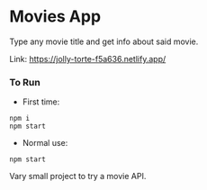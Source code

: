 # Movies App

Type any movie title and get info about said movie.

Link: https://jolly-torte-f5a636.netlify.app/

### To Run

* First time:
```terminal
npm i 
npm start
```

* Normal use:
```terminal
npm start
```
Vary small project to try a movie API.
